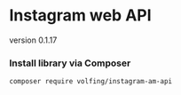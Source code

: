 # Instagram web API
version 0.1.17

### Install library via Composer
```
composer require volfing/instagram-am-api
```